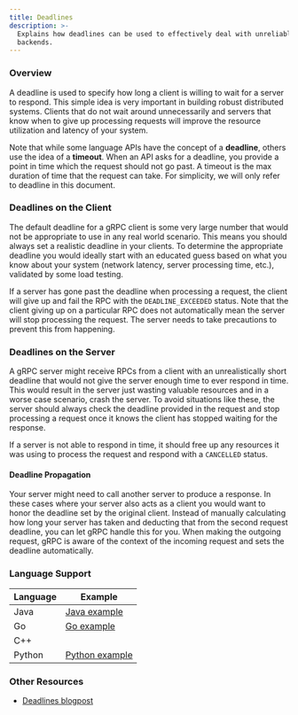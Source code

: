 ```yaml
---
title: Deadlines
description: >-
  Explains how deadlines can be used to effectively deal with unreliable
  backends.
---
```


### Overview

A deadline is used to specify how long a client is willing to wait for a server
to respond. This simple idea is very important in building robust distributed
systems. Clients that do not wait around unnecessarily and servers that know
when to give up processing requests will improve the resource utilization and
latency of your system.

Note that while some language APIs have the concept of a __deadline__, others
use the idea of a __timeout__. When an API asks for a deadline, you provide a
point in time which the request should not go past. A timeout is the max
duration of time that the request can take. For simplicity, we will only refer
to deadline in this document.

### Deadlines on the Client

The default deadline for a gRPC client is some very large number that would not
be appropriate to use in any real world scenario. This means you should always
set a realistic deadline in your clients. To determine the appropriate deadline
you would ideally start with an educated guess based on what you know about your
system (network latency, server processing time, etc.), validated by some load
testing.

If a server has gone past the deadline when processing a request, the client
will give up and fail the RPC with the `DEADLINE_EXCEEDED` status. Note that the
client giving up on a particular RPC does not automatically mean the server will
stop processing the request. The server needs to take precautions to prevent
this from happening.

### Deadlines on the Server

A gRPC server might receive RPCs from a client with an unrealistically short
deadline that would not give the server enough time to ever respond in time.
This would result in the server just wasting valuable resources and in a worse
case scenario, crash the server. To avoid situations like these, the server
should always check the deadline provided in the request and stop processing a
request once it knows the client has stopped waiting for the response.

If a server is not able to respond in time, it should free up any resources it
was using to process the request and respond with a `CANCELLED` status.

#### Deadline Propagation

Your server might need to call another server to produce a response. In these
cases where your server also acts as a client you would want to honor the
deadline set by the original client. Instead of manually calculating how long
your server has taken and deducting that from the second request deadline, you
can let gRPC handle this for you. When making the outgoing request, gRPC is
aware of the context of the incoming request and sets the deadline
automatically.

### Language Support

| Language | Example          |
|----------|------------------|
| Java     | [Java example]   |
| Go       | [Go example]     |
| C++      |                  |
| Python   | [Python example] |

[Java example]: https://github.com/grpc/grpc-java/tree/master/examples/src/main/java/io/grpc/examples/deadline
[Go example]: https://github.com/grpc/grpc-go/tree/master/examples/features/deadline
[Python example]: https://github.com/grpc/grpc/tree/master/examples/python/timeout


### Other Resources

- [Deadlines blogpost]

[Deadlines blogpost]: https://grpc.io/blog/deadlines/